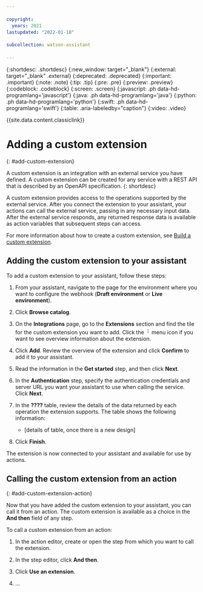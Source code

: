 ```yaml
---

copyright:
  years: 2021
lastupdated: "2022-01-10"

subcollection: watson-assistant

---
```


{:shortdesc: .shortdesc}
{:new_window: target="_blank"}
{:external: target="_blank" .external}
{:deprecated: .deprecated}
{:important: .important}
{:note: .note}
{:tip: .tip}
{:pre: .pre}
{:preview: .preview}
{:codeblock: .codeblock}
{:screen: .screen}
{:javascript: .ph data-hd-programlang='javascript'}
{:java: .ph data-hd-programlang='java'}
{:python: .ph data-hd-programlang='python'}
{:swift: .ph data-hd-programlang='swift'}
{:table: .aria-labeledby="caption"}
{:video: .video}

{{site.data.content.classiclink}}

# Adding a custom extension
{: #add-custom-extension}

A custom extension is an integration with an external service you have defined. A custom extension can be created for any service with a REST API that is described by an OpenAPI specification.
{: shortdesc}

A custom extension provides access to the operations supported by the external service. After you connect the extension to your assistant, your actions can call the external service, passing in any necessary input data. After the external service responds, any returned response data is available as action variables that subsequent steps can access.

For more information about how to create a custom extension, see [Build a custom extension](/docs/watson-assistant?topic=watson-assistant-build-custom-extension).

## Adding the custom extension to your assistant

To add a custom extension to your assistant, follow these steps:

1. From your assistant, navigate to the page for the environment where you want to configure the webhook (**Draft environment** or **Live environment**).

1. Click **Browse catalog**.

1. On the **Integrations** page, go to the **Extensions** section and find the tile for the custom extension you want to add. Click the ![menu icon](images/kebab.png) menu icon if you want to see overview information about the extension.

1. Click **Add**. Review the overview of the extension and click **Confirm** to add it to your assistant.

1. Read the information in the **Get started** step, and then click **Next**.

1. In the **Authentication** step, specify the authentication credentials and server URL you want your assistant to use when calling the service. Click **Next**.

1. In the **????** table, review the details of the data returned by each operation the extension supports. The table shows the following information:

    - [details of table, once there is a new design]

1. Click **Finish**.

The extension is now connected to your assistant and available for use by actions.

## Calling the custom extension from an action
{: #add-custom-extension-action}

Now that you have added the custom extension to your assistant, you can call it from an action. The custom extension is available as a choice in the **And then** field of any step.

To call a custom extension from an action:

1. In the action editor, create or open the step from which you want to call the extension.

1. In the step editor, click **And then**.

1. Click **Use an extension**.

1. ...

